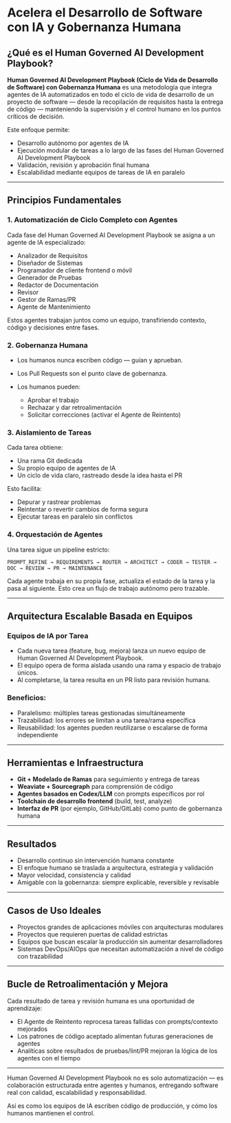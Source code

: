 # Acelera el Desarrollo de Software con IA y Gobernanza Humana

## ¿Qué es el Human Governed AI Development Playbook?

**Human Governed AI Development Playbook (Ciclo de Vida de Desarrollo de Software) con Gobernanza Humana** es una metodología que integra agentes de IA automatizados en todo el ciclo de vida de desarrollo de un proyecto de software — desde la recopilación de requisitos hasta la entrega de código — manteniendo la supervisión y el control humano en los puntos críticos de decisión.

Este enfoque permite:

* Desarrollo autónomo por agentes de IA
* Ejecución modular de tareas a lo largo de las fases del Human Governed AI Development Playbook
* Validación, revisión y aprobación final humana
* Escalabilidad mediante equipos de tareas de IA en paralelo

---

## Principios Fundamentales

### 1. **Automatización de Ciclo Completo con Agentes**

Cada fase del Human Governed AI Development Playbook se asigna a un agente de IA especializado:

* Analizador de Requisitos
* Diseñador de Sistemas
* Programador de cliente frontend o móvil
* Generador de Pruebas
* Redactor de Documentación
* Revisor
* Gestor de Ramas/PR
* Agente de Mantenimiento

Estos agentes trabajan juntos como un equipo, transfiriendo contexto, código y decisiones entre fases.

### 2. **Gobernanza Humana**

* Los humanos nunca escriben código — guían y aprueban.
* Los Pull Requests son el punto clave de gobernanza.
* Los humanos pueden:

  * Aprobar el trabajo
  * Rechazar y dar retroalimentación
  * Solicitar correcciones (activar el Agente de Reintento)

### 3. **Aislamiento de Tareas**

Cada tarea obtiene:

* Una rama Git dedicada
* Su propio equipo de agentes de IA
* Un ciclo de vida claro, rastreado desde la idea hasta el PR

Esto facilita:

* Depurar y rastrear problemas
* Reintentar o revertir cambios de forma segura
* Ejecutar tareas en paralelo sin conflictos

### 4. **Orquestación de Agentes**

Una tarea sigue un pipeline estricto:

```
PROMPT_REFINE → REQUIREMENTS → ROUTER → ARCHITECT → CODER → TESTER → DOC → REVIEW → PR → MAINTENANCE
```

Cada agente trabaja en su propia fase, actualiza el estado de la tarea y la pasa al siguiente. Esto crea un flujo de trabajo autónomo pero trazable.

---

## Arquitectura Escalable Basada en Equipos

### Equipos de IA por Tarea

* Cada nueva tarea (feature, bug, mejora) lanza un nuevo equipo de Human Governed AI Development Playbook.
* El equipo opera de forma aislada usando una rama y espacio de trabajo únicos.
* Al completarse, la tarea resulta en un PR listo para revisión humana.

### Beneficios:

* Paralelismo: múltiples tareas gestionadas simultáneamente
* Trazabilidad: los errores se limitan a una tarea/rama específica
* Reusabilidad: los agentes pueden reutilizarse o escalarse de forma independiente

---

## Herramientas e Infraestructura

* **Git + Modelado de Ramas** para seguimiento y entrega de tareas
* **Weaviate + Sourcegraph** para comprensión de código
* **Agentes basados en Codex/LLM** con prompts específicos por rol
* **Toolchain de desarrollo frontend** (build, test, analyze)
* **Interfaz de PR** (por ejemplo, GitHub/GitLab) como punto de gobernanza humana

---

## Resultados

* Desarrollo continuo sin intervención humana constante
* El enfoque humano se traslada a arquitectura, estrategia y validación
* Mayor velocidad, consistencia y calidad
* Amigable con la gobernanza: siempre explicable, reversible y revisable

---

## Casos de Uso Ideales

* Proyectos grandes de aplicaciones móviles con arquitecturas modulares
* Proyectos que requieren puertas de calidad estrictas
* Equipos que buscan escalar la producción sin aumentar desarrolladores
* Sistemas DevOps/AIOps que necesitan automatización a nivel de código con trazabilidad

---

## Bucle de Retroalimentación y Mejora

Cada resultado de tarea y revisión humana es una oportunidad de aprendizaje:

* El Agente de Reintento reprocesa tareas fallidas con prompts/contexto mejorados
* Los patrones de código aceptado alimentan futuras generaciones de agentes
* Analíticas sobre resultados de pruebas/lint/PR mejoran la lógica de los agentes con el tiempo

---

Human Governed AI Development Playbook no es solo automatización — es colaboración estructurada entre agentes y humanos, entregando software real con calidad, escalabilidad y responsabilidad.

Así es como los equipos de IA escriben código de producción, y cómo los humanos mantienen el control.
